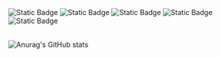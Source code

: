 

<!--
**SeWoong-Han/SeWoong-Han** is a ✨ _special_ ✨ repository because its `README.md` (this file) appears on your GitHub profile.

Here are some ideas to get you started:

- 🔭 I’m currently working on ...
- 🌱 I’m currently learning ...
- 👯 I’m looking to collaborate on ...
- 🤔 I’m looking for help with ...
- 💬 Ask me about ...
- 📫 How to reach me: ...
- 😄 Pronouns: ...
- ⚡ Fun fact: ...
-->
<div>
  <img alt="Static Badge" src="https://img.shields.io/badge/Java-F80000?style=plastic">
<img alt="Static Badge" src="https://img.shields.io/badge/Spring_Boot-6DB33F?style=plastic&logo=Spring Boot&logoColor=white">
<img alt="Static Badge" src="https://img.shields.io/badge/Thymeleaf-%23005F0F?style=plastic&logo=Thymeleaf&logoColor=white">
<img alt="Static Badge" src="https://img.shields.io/badge/MySQL-%234479A1?style=plastic&logo=Mysql&logoColor=white">
<img alt="Static Badge" src="https://img.shields.io/badge/Git-%23F05032?style=plastic&logo=Git&logoColor=white">
</div>
<br>
  
![Anurag's GitHub stats](https://github-readme-stats.vercel.app/api?username=1haann&show_icons=true&theme=tokyonight)



